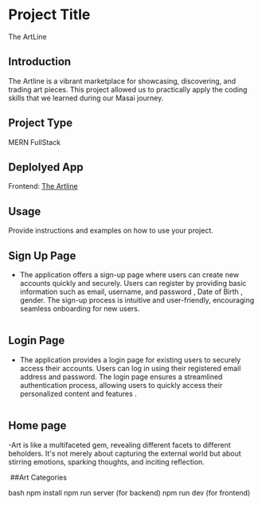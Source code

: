 # Project Title

The ArtLine

## Introduction
The Artline is  a vibrant marketplace for showcasing, discovering, and trading art pieces.
This project allowed us to practically apply the coding skills that we learned during our Masai journey.
## Project Type

MERN FullStack

## Deplolyed App

Frontend: <a href="https://art-gallary-do7i.vercel.app/" target="_blank">The Artline</a>


## Usage

Provide instructions and examples on how to use your project.
## Sign Up Page
- The application offers a sign-up page where users can create new accounts quickly and securely. Users can register by providing basic information such as email, username, and password , Date of Birth , gender. The sign-up process is intuitive and user-friendly, encouraging seamless onboarding for new users.

<img src="">

## Login Page
- The application provides a login page for existing users to securely access their accounts. Users can log in using their registered email address and password. The login page ensures a streamlined authentication process, allowing users to quickly access their personalized content and features .

<img src="">

## Home page
-Art is like a multifaceted gem, revealing different facets to different beholders. It's not merely about capturing the external world but about stirring emotions, sparking thoughts, and inciting reflection.

<img src="">
##Art Categories
<img src="">





bash
npm install
npm run server (for backend)
npm run dev (for frontend)




